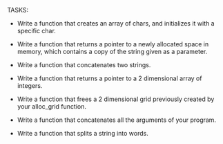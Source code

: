 TASKS:

* Write a function that creates an array of chars, and initializes it with a specific char.

* Write a function that returns a pointer to a newly allocated space in memory, which contains a copy of the string given as a parameter.

* Write a function that concatenates two strings.

* Write a function that returns a pointer to a 2 dimensional array of integers.

* Write a function that frees a 2 dimensional grid previously created by your alloc_grid function.

* Write a function that concatenates all the arguments of your program.

* Write a function that splits a string into words.
